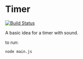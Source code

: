 # Timer

[![Build Status](https://travis-ci.org/slayerfat/timer.svg?branch=master)](https://travis-ci.org/slayerfat/timer)

A basic idea for a timer with sound.

to run:

```bash
node main.js
```
